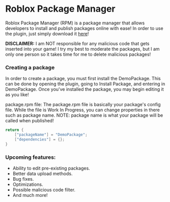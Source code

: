 # Roblox Package Manager
Roblox Package Manager (RPM) is a package manager that allows developers to install and publish packages online with ease!
In order to use the plugin, just simply download it [here](https://www.roblox.com/library/7554839261/RPM-Roblox-Package-Manager)!

**DISCLAIMER:**
I am NOT responsible for any malicious code that gets inserted into your game!  I try my best to moderate the packages, but I am only one person so it takes time for me to delete malicious packages!

### Creating a package

In order to create a package, you must first install the DemoPackage.  This can be done by opening the plugin, going to Install Package, and entering in DemoPackage.
Once you've installed the package, you may begin editing it as you like!

package.rpm file:
The package.rpm file is basically your package's config file.  While the file is Work In Progress, you can change properties in there such as package name.
NOTE: package name is what your package will be called when published!
```lua
return {
	["packageName"] = "DemoPackage";
	["dependencies"] = {};
}
```

### Upcoming features:
- Ability to edit pre-existing packages.
- Better data upload methods.
- Bug fixes.
- Optimizations.
- Possible malicious code filter.
- And much more!
